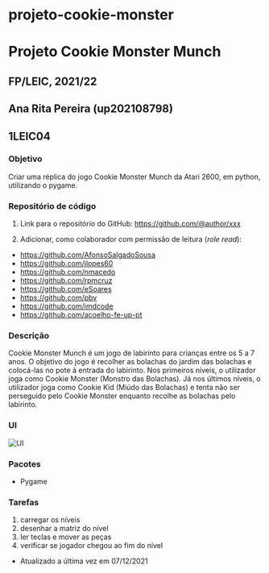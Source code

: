 # projeto-cookie-monster

# Projeto Cookie Monster Munch
## FP/LEIC, 2021/22
## Ana Rita Pereira (up202108798)
## 1LEIC04

### Objetivo

Criar uma réplica do jogo Cookie Monster Munch da Atari 2600, em python, utilizando o pygame.

### Repositório de código

1) Link para o repositório do GitHub: https://github.com/@author/xxx

2) Adicionar, como colaborador com permissão de leitura (*role read*):

- https://github.com/AfonsoSalgadoSousa
- https://github.com/jlopes60
- https://github.com/nmacedo
- https://github.com/rpmcruz
- https://github.com/eSoares
- https://github.com/pbv
- https://github.com/imdcode
- https://github.com/acoelho-fe-up-pt

### Descrição

Cookie Monster Munch é um jogo de labirinto para crianças entre os 5 a 7 anos. O objetivo do jogo é recolher as bolachas do jardim das bolachas e colocá-las no pote à entrada do labirinto. Nos primeiros níveis, o utilizador joga como Cookie Monster (Monstro das Bolachas). Já nos últimos níveis, o utilizador joga como Cookie Kid (Miúdo das Bolachas) e tenta não ser perseguido pelo Cookie Monster enquanto recolhe as bolachas pelo labirinto.

### UI

![UI](ui.png)

### Pacotes

- Pygame

### Tarefas

1. carregar os níveis
1. desenhar a matriz do nível
1. ler teclas e mover as peças
2. verificar se jogador chegou ao fim do nível

- Atualizado a última vez em 07/12/2021
